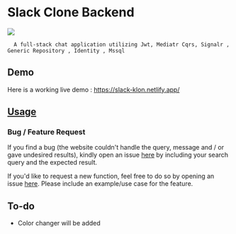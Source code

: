 # Slack Clone Backend
![](https://i.imgur.com/q6j0FKI.png)
```
  A full-stack chat application utilizing Jwt, Mediatr Cqrs, Signalr , Generic Repository , Identity , Mssql
```


## Demo
Here is a working live demo : https://slack-klon.netlify.app/




## [Usage](https://github.com/sametirkoren/SlackClone) 


### Bug / Feature Request

If you find a bug (the website couldn't handle the query, message and / or gave undesired results), kindly open an issue [here](https://github.com/sametirkoren/SlackClone/issues/new) by including your search query and the expected result.

If you'd like to request a new function, feel free to do so by opening an issue [here](https://github.com/sametirkoren/SlackClone/issues/new). Please include an example/use case for the feature.






## To-do
- Color changer will be added





